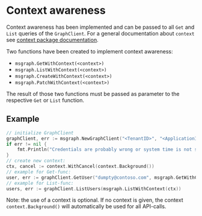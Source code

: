 # Context awareness

Context awareness has been implemented and can be passed to all `Get` and `List` queries of the `GraphClient`. For a general documentation about `context` see [context package documentation](https://pkg.go.dev/context).

Two functions have been created to implement context awareness:

* `msgraph.GetWithContext(<context>)`
* `msgraph.ListWithContext(<context>)`
* `msgraph.CreateWithContext(<context>)`
* `msgraph.PatchWithContext(<context>)`

The result of those two functions must be passed as parameter to the respective `Get` or `List` function.

## Example

````go
// initialize GraphClient
graphClient, err := msgraph.NewGraphClient("<TenantID>", "<ApplicationID>", "<ClientSecret>")
if err != nil {
    fmt.Println("Credentials are probably wrong or system time is not synced: ", err)
}
// create new context:
ctx, cancel := context.WithCancel(context.Background())
// example for Get-func:
user, err := graphClient.GetUser("dumpty@contoso.com", msgraph.GetWithContext(ctx))
// example for List-func:
users, err := graphClient.ListUsers(msgraph.ListWithContext(ctx))
````

Note: the use of a context is optional. If no context is given, the context `context.Background()` will automatically be used for all API-calls.